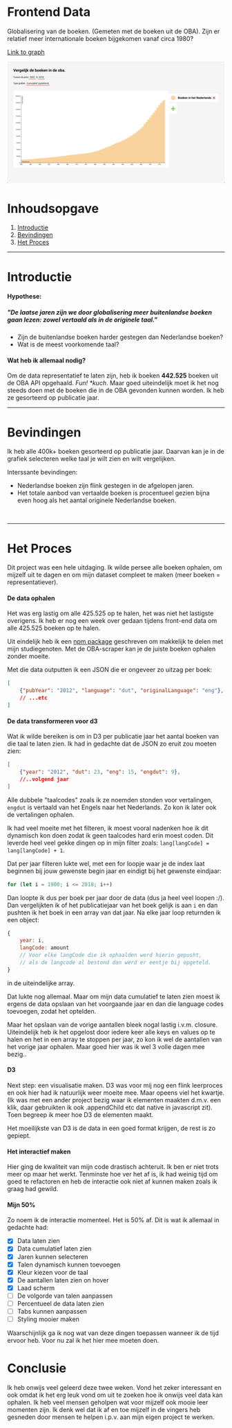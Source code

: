 # Frontend Data
Globalisering van de boeken. (Gemeten met de boeken uit de OBA). Zijn er relatief meer internationale boeken bijgekomen vanaf circa 1980?

[Link to graph](https://gijslaarman.github.io/frontend-data/)

![](preview.png)
<br>

# Inhoudsopgave
1. [Introductie](#introductie)
2. [Bevindingen](#bevindingen)
3. [Het Proces](#proces)

---
<a id="introductie"></a>

# Introductie
#### Hypothese: 

##### "De laatse jaren zijn we door globalisering meer buitenlandse boeken gaan lezen: zowel vertaald als in de originele taal."

- Zijn de buitenlandse boeken harder gestegen dan Nederlandse boeken?
- Wat is de meest voorkomende taal?

#### Wat heb ik allemaal nodig?

Om de data representatief te laten zijn, heb ik  boeken **442.525** boeken uit de OBA API opgehaald. *Fun! \*kuch*. Maar goed uiteindelijk moet ik het nog steeds doen met de boeken die in de OBA gevonden kunnen worden. Ik heb ze gesorteerd op publicatie jaar.
<br>

---
<a id="bevindingen"></a>

# Bevindingen
Ik heb alle 400k+ boeken gesorteerd op publicatie jaar. Daarvan kan je in de grafiek selecteren welke taal je wilt zien en wilt vergelijken. 

Interssante bevindingen: 
- Nederlandse boeken zijn flink gestegen in de afgelopen jaren.
- Het totale aanbod van vertaalde boeken is procentueel gezien bijna even hoog als het aantal originele Nederlandse boeken.
<br>

---
<a id="proces"></a>

# Het Proces
Dit project was een hele uitdaging. Ik wilde persee alle boeken ophalen, om mijzelf uit te dagen en om mijn dataset compleet te maken (meer boeken = representatiever).

#### De data ophalen
Het was erg lastig om alle 425.525 op te halen, het was niet het lastigste overigens. Ik heb er nog een week over gedaan tijdens front-end data om alle 425.525 boeken op te halen.

Uit eindelijk heb ik een [npm package](https://www.npmjs.com/package/@gijslaarman/oba-scraper) geschreven om makkelijk te delen met mijn studiegenoten. Met de OBA-scraper kan je de juiste boeken ophalen zonder moeite.

Met die data outputten ik een JSON die er ongeveer zo uitzag per boek:
```json
[
    {"pubYear": "2012", "language": "dut", "originalLanguage": "eng"},
    // ...etc
]
```

#### De data transformeren voor d3
Wat ik wilde bereiken is om in D3 per publicatie jaar het aantal boeken van die taal te laten zien.
Ik had in gedachte dat de JSON zo eruit zou moeten zien:
```json
[
    {"year": "2012", "dut": 23, "eng": 15, "engdut": 9},
    //..volgend jaar
]
```
Alle dubbele "taalcodes" zoals ik ze noemden stonden voor vertalingen, `engdut` is vertaald van het Engels naar het Nederlands. Zo kon ik later ook de vertalingen ophalen.

Ik had veel moeite met het filteren, ik moest vooral nadenken hoe ik dit dynamisch kon doen zodat ik geen taalcodes hard erin moest coden. Dit leverde heel veel gekke dingen op in mijn filter zoals: `lang[langCode] = lang[langCode] + 1`.

Dat per jaar filteren lukte wel, met een for loopje waar je de index laat beginnen bij jouw gewenste begin jaar en eindigt bij het gewenste eindjaar: 
```javascript
for (let i = 1900; i <= 2018; i++)
```
Dan loopte ik dus per boek per jaar door de data (dus ja heel veel loopen :/). Dan vergelijkten ik of het publicatiejaar van het boek gelijk is aan `i` en dan pushten ik het boek in een array van dat jaar. Na elke jaar loop returnden ik een object:
```javascript
{
    year: i,
    langCode: amount
    // Voor elke langCode die ik ophaalden werd hierin gepusht, 
    // als de langcode al bestond dan werd er eentje bij opgeteld.
}
``` 
in de uiteindelijke array.

Dat lukte nog allemaal. Maar om mijn data cumulatief te laten zien moest ik ergens de data opslaan van het voorgaande jaar en dan die language codes toevoegen, zodat het optelden. 

Maar het opslaan van de vorige aantallen bleek nogal lastig i.v.m. closure. Uiteindelijk heb ik het opgelost door iedere keer alle keys en values op te halen en het in een array te stoppen per jaar, zo kon ik wel de aantallen van het vorige jaar ophalen.
Maar goed hier was ik wel 3 volle dagen mee bezig..

#### D3

Next step: een visualisatie maken. D3 was voor mij nog een flink leerproces en ook hier had ik natuurlijk weer moeite mee. Maar opeens viel het kwartje. (Ik was met een ander project bezig waar ik elementen maakten d.m.v. een klik, daar gebruikten ik ook .appendChild etc dat native in javascript zit). Toen begreep ik meer hoe D3 de elementen maakt. 

Het moeilijkste van D3 is de data in een goed format krijgen, de rest is zo gepiept.

#### Het interactief maken

Hier ging de kwaliteit van mijn code drastisch achteruit. Ik ben er niet trots meer op maar het werkt. Tenminste hoe ver het af is, ik had weinig tijd om goed te refactoren en heb de interactie ook niet af kunnen maken zoals ik graag had gewild.

#### Mijn 50%
Zo noem ik de interactie momenteel. Het is 50% af. Dit is wat ik allemaal in gedachte had:

- [x] Data laten zien
- [x] Data cumulatief laten zien
- [x] Jaren kunnen selecteren
- [x] Talen dynamisch kunnen toevoegen
- [x] Kleur kiezen voor de taal
- [x] De aantallen laten zien on hover
- [x] Laad scherm
- [ ] De volgorde van talen aanpassen
- [ ] Percentueel de data laten zien
- [ ] Tabs kunnen aanpassen
- [ ] Styling mooier maken

Waarschijnlijk ga ik nog wat van deze dingen toepassen wanneer ik de tijd ervoor heb. Voor nu zal ik het hier mee moeten doen.

# Conclusie
Ik heb onwijs veel geleerd deze twee weken. Vond het zeker interessant en ook omdat ik het erg leuk vond om uit te zoeken hoe ik onwijs veel data kan ophalen. 
Ik heb veel mensen geholpen wat voor mijzelf ook mooie leer momenten zijn. Ik denk wel dat ik af en toe mijzelf in de vingers heb gesneden door mensen te helpen i.p.v. aan mijn eigen project te werken.


